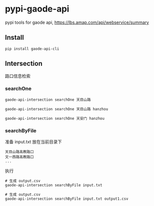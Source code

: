 # pypi-gaode-api
pypi tools for gaode api, https://lbs.amap.com/api/webservice/summary

## Install

```
pip install gaode-api-cli
```

## Intersection

路口信息检索

### searchOne

```
gaode-api-intersection searchOne 天目山路

gaode-api-intersection searchOne 天目山路 hanzhou

gaode-api-intersection searchOne 天安门 hanzhou
```

### searchByFile

准备 input.txt 放在当前目录下

```
天目山路高教路口
文一西路高教路口
...
```

执行

```shell
# 生成 output.csv
gaode-api-intersection searchByFile input.txt

# 生成 output.csv
gaode-api-intersection searchByFile input.txt output1.csv
```



